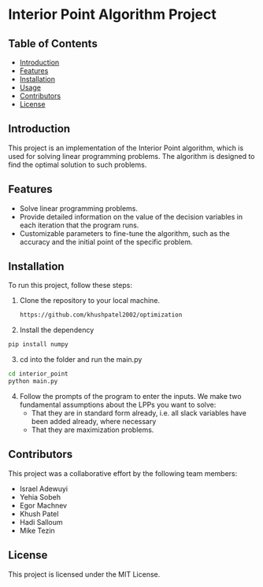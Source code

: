 # Interior Point Algorithm Project

## Table of Contents

- [Introduction](#introduction)
- [Features](#features)
- [Installation](#installation)
- [Usage](#usage)
- [Contributors](#contributors)
- [License](#license)

## Introduction

This project is an implementation of the Interior Point algorithm, which is used for solving linear  programming problems. The algorithm is designed to find the optimal solution to such problems.

## Features

- Solve linear programming problems.
- Provide detailed information on the value of the decision variables in each iteration that the program runs.
- Customizable parameters to fine-tune the algorithm, such as the accuracy and the initial point of the specific problem.

## Installation

To run this project, follow these steps:

1. Clone the repository to your local machine.
   ```bash
   https://github.com/khushpatel2002/optimization
   ```
2. Install the dependency
```bash
pip install numpy
```
3. cd into the folder and run the main.py
```bash
cd interior_point
python main.py
```
4. Follow the prompts of the program to enter the inputs. We make two fundamental assumptions about the LPPs you want to solve:
   - That they are in standard form already, i.e. all slack variables have been added already, where necessary
   - That they are maximization problems.

## Contributors
This project was a collaborative effort by the following team members:

- Israel Adewuyi
- Yehia Sobeh
- Egor Machnev
- Khush Patel
- Hadi Salloum
- Mike Tezin


## License
This project is licensed under the MIT License.

